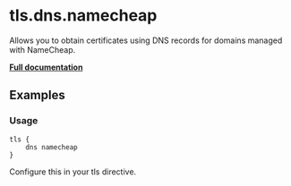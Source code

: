 # tls.dns.namecheap

Allows you to obtain certificates using DNS records for domains managed with NameCheap.

**[Full documentation](https://github.com/caddyserver/dnsproviders/blob/master/README.md)**

## Examples

### Usage

``` caddyfile
tls {
    dns namecheap
}
```

Configure this in your tls directive.
